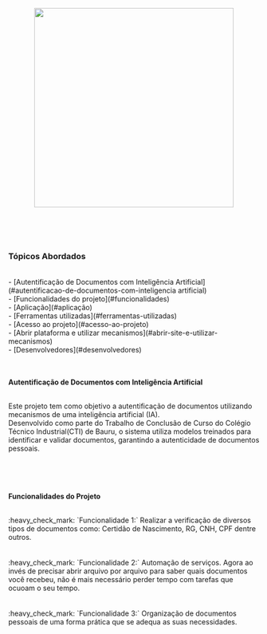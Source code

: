 <p align="center">
   <img src="https://github.com/user-attachments/assets/8c71f161-2c83-4d77-9909-edd8ca776905" #vitrinedev width="400px"/>
</p>


<br>
<br>
<br>

### Tópicos Abordados
<br>
- [Autentificação de Documentos com Inteligência Artificial](#autentificacao-de-documentos-com-inteligencia artificial)
<br>
- [Funcionalidades do projeto](#funcionalidades)
<br>
- [Aplicação](#aplicação)
<br>
- [Ferramentas utilizadas](#ferramentas-utilizadas)
<br>
- [Acesso ao projeto](#acesso-ao-projeto)
<br>
- [Abrir plataforma e utilizar mecanismos](#abrir-site-e-utilizar-mecanismos)
<br>
- [Desenvolvedores](#desenvolvedores)
<br><br><br>


<p align="justify"><strong>Autentificação de Documentos com Inteligência Artificial</strong></p>

<br>
Este projeto tem como objetivo a autentificação de documentos utilizando mecanismos de uma inteligência artificial (IA).
<br>
Desenvolvido como parte do Trabalho de Conclusão de Curso do Colégio Técnico Industrial(CTI) de Bauru, o sistema utiliza modelos treinados para identificar e validar documentos, garantindo a autenticidade de documentos pessoais.

<br><br><br>

<p align="justify"><strong>Funcionalidades do Projeto</strong></p>

<br>
:heavy_check_mark: `Funcionalidade 1:` Realizar a verificação de diversos tipos de documentos como: Certidão de Nascimento, RG, CNH, CPF dentre outros.
<br>
<br>
<br>
:heavy_check_mark: `Funcionalidade 2:` Automação de serviços. Agora ao invés de precisar abrir arquivo por arquivo para saber quais documentos você recebeu, não é mais necessário perder tempo com tarefas que ocuoam o seu tempo.
<br>
<br>
<br>
:heavy_check_mark: `Funcionalidade 3:` Organização de documentos pessoais de uma forma prática que se adequa as suas necessidades.








 

